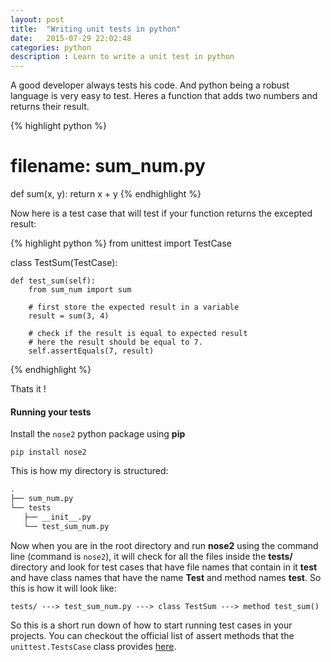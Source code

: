 ```yaml
---
layout: post
title:  "Writing unit tests in python"
date:   2015-07-29 22:02:48
categories: python
description : Learn to write a unit test in python
---
```

A good developer always tests his code. And python being a robust language is very easy to test. Heres a function that adds two numbers and returns their result.


{% highlight python %}
# filename: sum_num.py
def sum(x, y):
    return x + y
{% endhighlight %}

Now here is a test case that will test if your function returns the excepted result:

{% highlight python %}
from unittest import TestCase

class TestSum(TestCase):
    
    def test_sum(self):
        from sum_num import sum

        # first store the expected result in a variable
        result = sum(3, 4)

        # check if the result is equal to expected result
        # here the result should be equal to 7.
        self.assertEquals(7, result)
{% endhighlight %}

Thats it ! 

#### Running your tests
Install the `nose2` python package using __pip__ 

```
pip install nose2
```

This is how my directory is structured:

```bash
.
├── sum_num.py
└── tests
   ├── __init__.py
   └── test_sum_num.py
```

Now when you are in the root directory and run __nose2__ using the command line (command is `nose2`), it will check for all the files inside the __tests/__ directory and look for test cases that have file names that contain in it __test__ and have class names that have the name __Test__ and method names __test__. So this is how it will look like:

```
tests/ ---> test_sum_num.py ---> class TestSum ---> method test_sum()
```

So this is a short run down of how to start running test cases in your projects. You can checkout the official list of assert methods that the `unittest.TestsCase` class provides [here](https://docs.python.org/2/library/unittest.html#assert-methods).